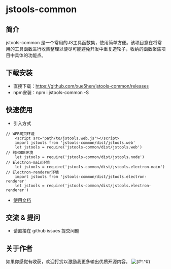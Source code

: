 # jstools-common

## 简介
jstools-common 是一个常用的JS工具函数集，使用简单方便。该项目意在将常用的工具函数进行收集整理以便尽可能避免开发中重复造轮子，收纳的函数聚焦项目中具体的功能点。

## 下载安装
* 直接下载：https://github.com/xue5hen/jstools-common/releases
* npm安装：npm i jstools-common -S

## 快速使用
* 引入方式
```
// WEB网页环境
	<script src="path/to/jstools.web.js"></script>
	import jstools from 'jstools-common/dist/jstools.web'
	let jstools = require('jstools-common/dist/jstools.web')
// 纯NODE环境
	let jstools = require('jstools-common/dist/jstools.node')
// Electron-main环境
	let jstools = require('jstools-common/dist/jstools.electron-main')
// Electron-renderer环境
	import jstools from 'jstools-common/dist/jstools.electron-renderer'
	let jstools = require('jstools-common/dist/jstools.electron-renderer')
```
* [使用文档](https://xue5hen.github.io/jstools-common/)

## 交流 & 提问
* 请直接在 github issues 提交问题

## 关于作者
如果你感觉有收获，欢迎打赏以激励我更多输出优质开源内容。
![(#^.^#)](https://xue5hen.gitee.io/static/img/reward.bcdac9a.png")
